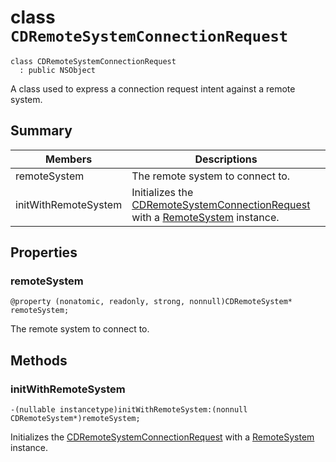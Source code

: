 # class `CDRemoteSystemConnectionRequest` 

```
class CDRemoteSystemConnectionRequest
  : public NSObject
```  

A class used to express a connection request intent against a remote system.

## Summary

 Members                        | Descriptions                                
--------------------------------|---------------------------------------------
remoteSystem | The remote system to connect to.
initWithRemoteSystem | Initializes the [CDRemoteSystemConnectionRequest](#interface_c_d_remote_system_connection_request) with a [RemoteSystem]( ) instance.

## Properties

### remoteSystem
`@property (nonatomic, readonly, strong, nonnull)CDRemoteSystem* remoteSystem;`

The remote system to connect to.

## Methods

### initWithRemoteSystem
`-(nullable instancetype)initWithRemoteSystem:(nonnull CDRemoteSystem*)remoteSystem;`

Initializes the [CDRemoteSystemConnectionRequest](#interface_c_d_remote_system_connection_request) with a [RemoteSystem]( ) instance.